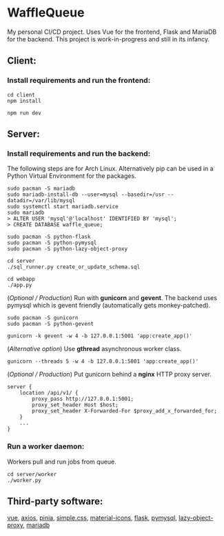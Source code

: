 # WaffleQueue

My personal CI/CD project. Uses Vue for the frontend, Flask and MariaDB for the
backend. This project is work-in-progress and still in its infancy.

## Client:

### Install requirements and run the frontend:
```text
cd client
npm install

npm run dev
```

## Server:

### Install requirements and run the backend:
The following steps are for Arch Linux. Alternatively pip can be used in a
Python Virtual Environment for the packages.
```text
sudo pacman -S mariadb
sudo mariadb-install-db --user=mysql --basedir=/usr --datadir=/var/lib/mysql
sudo systemctl start mariadb.service
sudo mariadb
> ALTER USER 'mysql'@'localhost' IDENTIFIED BY 'mysql';
> CREATE DATABASE waffle_queue;

sudo pacman -S python-flask
sudo pacman -S python-pymysql
sudo pacman -S python-lazy-object-proxy

cd server
./sql_runner.py create_or_update_schema.sql

cd webapp
./app.py
```
(*Optional / Production*) Run with **gunicorn** and **gevent**.
The backend uses pymysql which is gevent friendly
(automatically gets monkey-patched).
```text
sudo pacman -S gunicorn
sudo pacman -S python-gevent

gunicorn -k gevent -w 4 -b 127.0.0.1:5001 'app:create_app()'
```
(*Alternative option*) Use **gthread** asynchronous worker class.
```
gunicorn --threads 5 -w 4 -b 127.0.0.1:5001 'app:create_app()'
```
(*Optional / Production*) Put gunicorn behind a **nginx** HTTP proxy server.
```text
server {
    location /api/v1/ {
        proxy_pass http://127.0.0.1:5001;
        proxy_set_header Host $host;
        proxy_set_header X-Forwarded-For $proxy_add_x_forwarded_for;
    }
    ...
}
```

### Run a worker daemon:
Workers pull and run jobs from queue.
```text
cd server/worker
./worker.py
```

## Third-party software:
[vue](https://github.com/vuejs/),
[axios](https://github.com/axios/axios),
[pinia](https://github.com/vuejs/pinia),
[simple.css](https://github.com/kevquirk/simple.css),
[material-icons](https://github.com/marella/material-icons),
[flask](https://github.com/pallets/flask/),
[pymysql](https://github.com/PyMySQL/PyMySQL),
[lazy-object-proxy](https://github.com/ionelmc/python-lazy-object-proxy),
[mariadb](https://github.com/MariaDB/server)